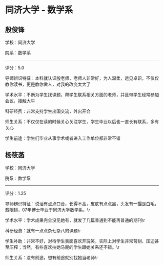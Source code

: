 # 同济大学 - 数学系

## 殷俊锋

学校：同济大学

院系：数学系

* * *

评分：5.0

导师辨识特征：本科就认识殷老师，老师人非常好，为人温柔，远见卓识，不仅仅教你读书，更是教你做人，对我的改变太大了

学术水平：不断为学生找课题，帮学生联系相关方面的老师，并且带学生经常参加会议，接触大牛

科研经费：非常支持学生出国交流，外出开会

师生关系：不仅仅在读的时候关心关注学生，学生毕业以后也一直长有联系，多有关心

学生前途：学生们毕业从事学术或者进入工作单位都非常不错

## 杨筱菡

学校：同济大学

院系：数学系

* * *

评分：1.25

导师辨识特征：说话有点点口音，长得不高，皮肤有点点黑，头发有一撮是白毛，戴眼镜，07年博士毕业于同济大学数学系。\r

学术水平：学术成果完全没见她有，就发了几篇普通到不能再普通的期刊\r

科研经费：就有一点点杂七杂八的课题\r

学生补助：非常不好，对待学生表面喜欢开玩笑，实际上对学生非常苛刻、压迫甚至压榨；当然，有些喜欢拍她马屁的学生跟她关系还不错。\r

师生关系：没有前途，想有前途就别找她当老师\r